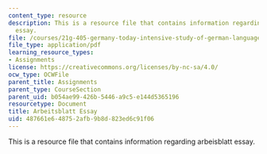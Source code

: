 ```yaml
---
content_type: resource
description: This is a resource file that contains information regarding arbeisblatt
  essay.
file: /courses/21g-405-germany-today-intensive-study-of-german-language-and-culture-january-iap-2011/487661e648752afb9b8d823ed6c91f06_MIT21G_405IAP11_abt_essay.pdf
file_type: application/pdf
learning_resource_types:
- Assignments
license: https://creativecommons.org/licenses/by-nc-sa/4.0/
ocw_type: OCWFile
parent_title: Assignments
parent_type: CourseSection
parent_uid: b054ae99-426b-5446-a9c5-e144d5365196
resourcetype: Document
title: Arbeitsblatt Essay
uid: 487661e6-4875-2afb-9b8d-823ed6c91f06
---
```

This is a resource file that contains information regarding arbeisblatt essay.